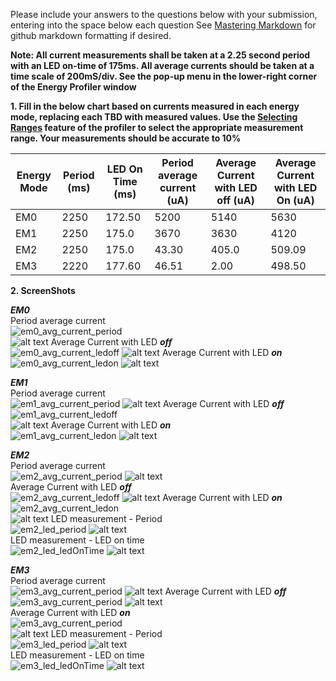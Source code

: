 Please include your answers to the questions below with your submission, entering into the space below each question
See [Mastering Markdown](https://guides.github.com/features/mastering-markdown/) for github markdown formatting if desired.

**Note: All current measurements shall be taken at a 2.25 second period with an LED on-time of 175ms. All average currents should be taken at a time scale of 200mS/div. See the pop-up menu in the lower-right corner of the Energy Profiler window**

**1. Fill in the below chart based on currents measured in each energy mode, replacing each TBD with measured values.  Use the [Selecting Ranges](https://www.silabs.com/documents/public/user-guides/ug343-multinode-energy-profiler.pdf) feature of the profiler to select the appropriate measurement range.  Your measurements should be accurate to 10%**

Energy Mode | Period (ms) | LED On Time (ms) |Period average current (uA) | Average Current with LED off (uA) | Average Current with LED On (uA)
------------| ------------|------------------|----------------------------|-----------------------------------|---------------------------------
EM0         |    2250     |       172.50     |          5200              |           5140                    |         5630
EM1         |    2250     |       175.0      |          3670              |           3630                    |         4120
EM2         |    2250     |       175.0      |          43.30             |           405.0                   |         509.09
EM3         |    2220       |       177.60     |          46.51             |           2.00                    |         498.50



**2. ScreenShots**  

***EM0***  
Period average current    
![em0_avg_current_period][em0_avg_current_period]  
![alt text](EM0LEDAVG.png)
Average Current with LED ***off***  
![em0_avg_current_ledoff][em0_avg_current_ledoff]
![alt text](EM0LEDOFF.png)
Average Current with LED ***on***  
![em0_avg_current_ledon][em0_avg_current_ledon] 
![alt text](EM0LEDON.png) 

***EM1***  
Period average current    
![em1_avg_current_period][em1_avg_current_period] 
![alt text](EM1LEDAVG.png) 
Average Current with LED ***off***  
![em1_avg_current_ledoff][em1_avg_current_ledoff]  
![alt text](EM1LEDOFF.png)
Average Current with LED ***on***  
![em1_avg_current_ledon][em1_avg_current_ledon]
![alt text](EM1LEDON.png)  

***EM2***  
Period average current  
![em2_avg_current_period][em2_avg_current_period]
![alt text](EM2LEDAVG.png)  
Average Current with LED ***off***  
![em2_avg_current_ledoff][em2_avg_current_ledoff] 
![alt text](EM2LEDOFF.png) 
Average Current with LED ***on***  
![em2_avg_current_ledon][em2_avg_current_ledon]  
![alt text](EM2LEDON.png) 
LED measurement - Period   
![em2_led_period][em2_led_period]
![alt text](EM2Period.png)  
LED measurement - LED on time   
![em2_led_ledOnTime][em2_led_ledOnTime] 
![alt text](EM2ONPeriod.png) 

***EM3***  
Period average current    
![em3_avg_current_period][em3_avg_current_period] 
![alt text](EM3LEDAVG.png) 
Average Current with LED ***off***  
![em3_avg_current_period][em3_avg_current_ledoff] 
![alt text](EM3LEDOFF.png)  
Average Current with LED ***on***  
![em3_avg_current_period][em3_avg_current_ledon]  
![alt text](EM3LEDON.png) 
LED measurement - Period   
![em3_led_period][em3_led_period]
![alt text](EM3Period.png)  
LED measurement - LED on time   
![em3_led_ledOnTime][em3_led_ledOnTime] 
![alt text](EM3ONPeriod.png) 

[em0_avg_current_period]: screenshots/em0_avg_current_period.jpg "em0_avg_current_period"
[em0_avg_current_ledoff]: screenshots/em0_avg_current_ledoff.jpg "em0_avg_current_ledoff"
[em0_avg_current_ledon]: put-your-link-to-screenshot-image-here "em0_avg_current_ledon"

[em1_avg_current_period]: put-your-link-to-screenshot-image-here "em1_avg_current_period"
[em1_avg_current_ledoff]: put-your-link-to-screenshot-image-here "em1_avg_current_ledoff"
[em1_avg_current_ledon]: put-your-link-to-screenshot-image-here "em1_avg_current_ledon"

[em2_avg_current_period]: put-your-link-to-screenshot-image-here "em2_avg_current_period"
[em2_avg_current_ledoff]: put-your-link-to-screenshot-image-here "em2_avg_current_ledoff"
[em2_avg_current_ledon]: put-your-link-to-screenshot-image-here "em2_avg_current_ledon"
[em2_led_period]: put-your-link-to-screenshot-image-here "em2_led_period"
[em2_led_ledOnTime]: put-your-link-to-screenshot-image-here "em2_led_ledOnTime"

[em3_avg_current_period]: put-your-link-to-screenshot-image-here "em3_avg_current_period"
[em3_avg_current_ledoff]: put-your-link-to-screenshot-image-here "em3_avg_current_ledoff"
[em3_avg_current_ledon]: put-your-link-to-screenshot-image-here "em3_avg_current_ledon"
[em3_led_period]: put-your-link-to-screenshot-image-here "em3_led_period"
[em3_led_ledOnTime]: put-your-link-to-screenshot-image-here "em3_led_ledOnTime"
